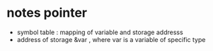 # notes pointer
- symbol table : mapping of variable and storage addresss
- address of storage &var , where var is a variable of specific type
